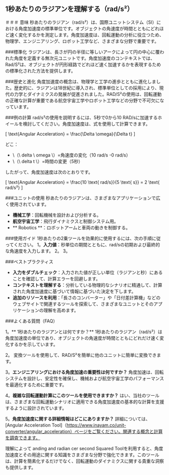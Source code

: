 ## 1秒あたりのラジアンを理解する（rad/s²）

＃＃＃ 意味
秒あたりのラジアン（rad/s²）は、国際ユニットシステム（SI）における角度加速度の標準単位です。オブジェクトの角速度が時間とともにどれほど速く変化するかを測定します。角度加速度は、回転運動の分析に役立つため、物理学、エンジニアリング、ロボット工学など、さまざまな分野で重要です。

###標準化
ラジアンは、長さが円の半径に等しいアークによって円の中心に覆われた角度を定義する無次元ユニットです。角度加速度のコンテキストでは、Rad/S²は、オブジェクトが円形経路でどれほど速く加速するかを表現するための標準化された方法を提供します。

###歴史と進化
角度加速度の概念は、物理学と工学の進歩とともに進化しました。歴史的に、ラジアンは18世紀に導入され、標準単位としての採用により、現代の力学とダイナミクスの発展が促進されました。RAD/S²の使用は、回転運動の正確な計算が重要である航空宇宙工学やロボット工学などの分野で不可欠になっています。

###例の計算
rad/s²の使用を説明するには、5秒で0から10 RAD/sに加速するホイールを検討してください。角度加速度は、式を使用して計算できます。

\[ \text{Angular Acceleration} = \frac{\Delta \omega}{\Delta t} \]

どこ：
-  \（\ delta \ omega \）=角速度の変化（10 rad/s -0 rad/s）
-  \（\ delta t \）=時間の変更（5秒）

したがって、角度加速度は次のとおりです。

\[ \text{Angular Acceleration} = \frac{10 \text{ rad/s}}{5 \text{ s}} = 2 \text{ rad/s²} \]

###ユニットの使用
秒あたりのラジアンは、さまざまなアプリケーションで広く使用されています。
-  **機械工学**：回転機械を設計および分析する。
-  **航空宇宙工学**：飛行ダイナミクスと制御システム用。
-  ** Robotics **：ロボットアームと車両の動きを制御する。

###使用ガイド
1秒あたりの2乗ツールを効果的に使用するには、次の手順に従ってください。
1。**入力値**：秒単位の期間とともに、rad/sの初期および最終的な角速度を入力します。
2。
3。

###ベストプラクティス
-  **入力をダブルチェック**：入力された値が正しい単位（ラジアンと秒）にあることを確認して、計算エラーを回避します。
-  **コンテキストを理解する**：分析している物理的なシナリオに精通して、計算された角度加速度に基づいて情報に基づいた決定を下します。
-  **追加のリソースを利用**：「長さのコンバーター」や「日付差計算機」などのウェブサイトで関連するツールを探索して、さまざまなユニットとそのアプリケーションの理解を高めます。

###よくある質問（FAQ）

1。** 1秒あたりのラジアンとは何ですか？**
1秒あたりのラジアン（rad/s²）は角度加速度の単位であり、オブジェクトの角速度が時間とともにどれだけ速く変化するかを示しています。

2。
変換ツールを使用して、RAD/S²を簡単に他のユニットに簡単に変換できます。

3。**エンジニアリングにおける角度加速の重要性は何ですか？**
角度加速は、回転システムを設計し、安定性を確保し、機械および航空宇宙工学のパフォーマンスを最適化するために重要です。

4。**複雑な回転運動計算にこのツールを使用できますか？**
はい、当社のツールは、さまざまな回転運動シナリオに適用できる角度加速度の基本的な計算を支援するように設計されています。

5。**角度加速度に関する詳細情報はどこにありますか？**
詳細については、[Angular Acceleration Tool]（https://www.inayam.co/unit-converter/angular_acceleration）ページをご覧ください。関連する概念と計算を調査できます。

理解によって anding and radian cer second Squared Toolを利用すると、角度加速度とその用途に関する知識をさまざまな分野で強化できます。このツールは、計算を簡素化するだけでなく、回転運動のダイナミクスに関する貴重な洞察も提供します。